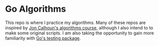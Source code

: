 # Go Algorithms

This repo is where I practice my algorithms.  Many of these repos are inspired by [Jon Calhoun's algorithms course](https://www.calhoun.io/lets-learn-algorithms/), although I also intend to to make some original scripts.  I am also taking the opportunity to gain more familiarity with [Go's testing package](https://godoc.org/testing).
